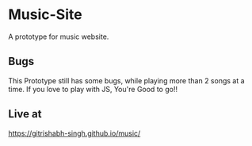 # Music-Site
A prototype for music website.

## Bugs
This Prototype still has some bugs, while playing more than 2 songs at a time. If you love to play with JS, You're Good to go!! 

## Live at
https://gitrishabh-singh.github.io/music/
